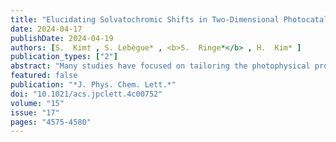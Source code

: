 ```yaml
---
title: "Elucidating Solvatochromic Shifts in Two-Dimensional Photocatalysts by Solving the Bethe–Salpeter Equation Coupled with Implicit Solvation Method"
date: 2024-04-17
publishDate: 2024-04-19
authors: [S.  Kim† , S. Lebègue* , <b>S.  Ringe*</b> , H.  Kim* ]
publication_types: ["2"]
abstract: "Many studies have focused on tailoring the photophysical properties of two-dimensional (2D) materials for photocatalytic (PC) or photoelectrochemical (PEC) applications. To understand the optical properties of 2D materials in solution, we established a computational method that combined the Bethe–Salpeter equation (BSE) calculations with our GW-GPE method, allowing for GW/BSE-level calculations with implicit solvation described using the generalized Poisson equation (GPE). We applied this method to MoS<sub>2</sub>, phosphorene (PP), and g-C<sub>3</sub>N<sub>4</sub> and found that when the solvent dielectric increased, it reduced the exciton binding energy and quasiparticle bandgap, resulting in almost no solvatochromic shift in the excitonic peaks of MoS<sub>2</sub> and PP, which is consistent with previous experiments. However, our calculations predicted that the solvent dielectric had a significant impact on the excitonic properties of g-C<sub>3</sub>N<sub>4</sub>, exhibiting a large solvatochromic shift. We expect that our GW/BSE-GPE method will offer insights into the design of 2D materials for PC and PEC applications."
featured: false
publication: "*J. Phys. Chem. Lett.*"
doi: "10.1021/acs.jpclett.4c00752"
volume: "15"
issue: "17"
pages: "4575-4580"
---
```


